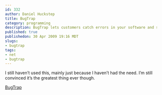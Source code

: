 ```yaml
--- 
id: 332
author: Daniel Huckstep
title: BugTrap
category: programming
description: BugTrap lets customers catch errors in your software and send you the report.
published: true
publishedon: 30 Apr 2009 19:16 MDT
slugs: 
- bugtrap
tags: 
- net
- bugtrap
---
```

I still haven’t used this, mainly just because I haven’t had the need.
I’m still convinced it’s the greatest thing ever though.

[BugTrap](http://www.codeproject.com/KB/applications/BugTrap.aspx)